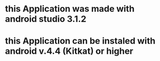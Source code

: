 # this Application was made with android studio 3.1.2
# this Application can be instaled with android v.4.4 (Kitkat) or higher
